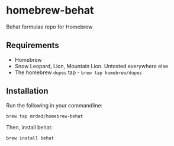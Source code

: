 homebrew-behat
==============

Behat formulae repo for Homebrew

## Requirements

* Homebrew
* Snow Leopard, Lion, Mountain Lion. Untested everywhere else
* The homebrew `dupes` tap - `brew tap homebrew/dupes`

## Installation

Run the following in your commandline:

    brew tap mrded/homebrew-behat
    
Then, install behat:

    brew install behat

